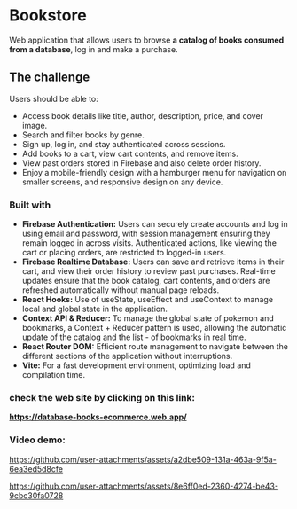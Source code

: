 # Bookstore
Web application that allows users to browse **a catalog of books consumed from a database**, log in and make a purchase.

## The challenge

Users should be able to:

- Access book details like title, author, description, price, and cover image.
- Search and filter books by genre.
- Sign up, log in, and stay authenticated across sessions.
- Add books to a cart, view cart contents, and remove items.
- View past orders stored in Firebase and also delete order history.
- Enjoy a mobile-friendly design with a hamburger menu for navigation on smaller screens, and responsive design on any device.

### Built with
- **Firebase Authentication:** Users can securely create accounts and log in using email and password, with session management ensuring they remain logged in across visits. Authenticated actions, like viewing the cart or placing orders, are restricted to logged-in users.
- **Firebase Realtime Database:** Users can save and retrieve items in their cart, and view their order history to review past purchases. Real-time updates ensure that the book catalog, cart contents, and orders are refreshed automatically without manual page reloads.
- **React Hooks:** Use of useState, useEffect and useContext to manage local and global state in the application.
- **Context API & Reducer:** To manage the global state of pokemon and bookmarks, a Context + Reducer pattern is used, allowing the automatic update of the catalog and the list - of bookmarks in real time.
- **React Router DOM:** Efficient route management to navigate between the different sections of the application without interruptions.
- **Vite:** For a fast development environment, optimizing load and compilation time.
  
### check the web site by clicking on this link:

**https://database-books-ecommerce.web.app/**

### Video demo:

https://github.com/user-attachments/assets/a2dbe509-131a-463a-9f5a-6ea3ed5d8cfe

https://github.com/user-attachments/assets/8e6ff0ed-2360-4274-be43-9cbc30fa0728



